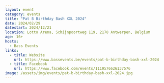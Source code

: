 ```yaml
---
layout: event
category: events
title: "Pat B Birthday Bash XXL 2024"
date: 2024/02/29
datestart: 2024/12/21
location: Lotto Arena, Schijnpoortweg 119, 2170 Antwerpen, Belgium
age: 16+
hosts:
  - Bass Events
links:
  - title: Website
    url: https://www.bassevents.be/events/pat-b-birthday-bash-xxl-2024
  - title: Facebook
    url: https://www.facebook.com/events/1119576626137576
image: /assets/img/events/pat-b-birthday-bash-xxl-2024.jpg
---
```

